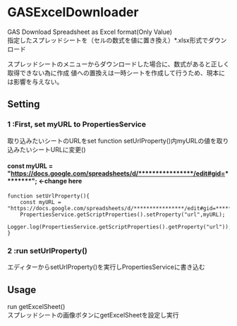 # GASExcelDownloader
GAS Download Spreadsheet as Excel format(Only Value)  
指定したスプレッドシートを（セルの数式を値に置き換え）*.xlsx形式でダウンロード  

スプレッドシートのメニューからダウンロードした場合に、数式があると正しく取得できない為に作成
値への置換えは一時シートを作成して行うため、現本には影響を与えない。

## Setting

### 1 :First, set myURL to PropertiesService  
  取り込みたいシートのURLをset
  function setUrlProperty()内myURLの値を取り込みたいシートURLに変更()  
  
  ####    const myURL = "https://docs.google.com/spreadsheets/d/****************/edit#gid=********"; <-change here  
  
  
    function setUrlProperty(){  
        const myURL = "https://docs.google.com/spreadsheets/d/****************/edit#gid=********";  
        PropertiesService.getScriptProperties().setProperty("url",myURL);  
        Logger.log(PropertiesService.getScriptProperties().getProperty("url"));  
    }


### 2 :run setUrlProperty()  
  エディターからsetUrlProperty()を実行しPropertiesServiceに書き込む

## Usage
  run getExcelSheet()  
  スプレッドシートの画像ボタンにgetExcelSheetを設定し実行  
